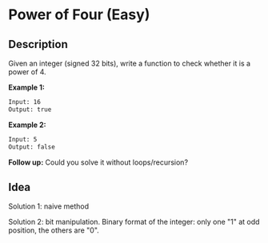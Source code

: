 # Power of Four (Easy)

## Description

Given an integer (signed 32 bits), write a function to check whether it is a power of 4.

**Example 1:**

```html
Input: 16
Output: true
```

**Example 2:**

```html
Input: 5
Output: false
```

**Follow up:** Could you solve it without loops/recursion?

## Idea

Solution 1: naive method

Solution 2: bit manipulation. Binary format of the integer: only one "1" at odd position, the others are "0".
